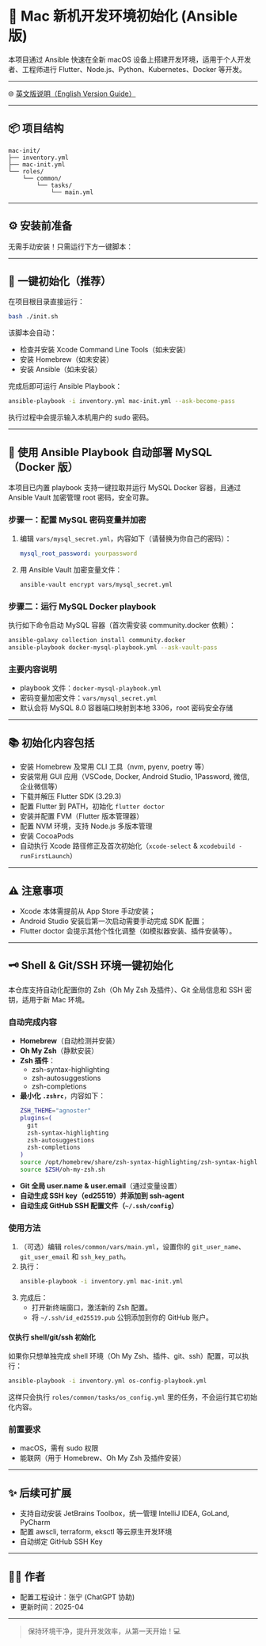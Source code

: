 # 🚀 Mac 新机开发环境初始化 (Ansible 版)

本项目通过 Ansible 快速在全新 macOS 设备上搭建开发环境，适用于个人开发者、工程师进行 Flutter、Node.js、Python、Kubernetes、Docker 等开发。

---

🌐 [英文版说明（English Version Guide）](./README.md)

---

## 📦 项目结构

```
mac-init/
├── inventory.yml
├── mac-init.yml
└── roles/
    └── common/
        └── tasks/
            └── main.yml
```

---

## ⚙️ 安装前准备

无需手动安装！只需运行下方一键脚本：

----

## 🚀 一键初始化（推荐）

在项目根目录直接运行：

```bash
bash ./init.sh
```

该脚本会自动：
- 检查并安装 Xcode Command Line Tools（如未安装）
- 安装 Homebrew（如未安装）
- 安装 Ansible（如未安装）

完成后即可运行 Ansible Playbook：

```bash
ansible-playbook -i inventory.yml mac-init.yml --ask-become-pass
```

执行过程中会提示输入本机用户的 sudo 密码。

---

## 🐳 使用 Ansible Playbook 自动部署 MySQL（Docker 版）

本项目已内置 playbook 支持一键拉取并运行 MySQL Docker 容器，且通过 Ansible Vault 加密管理 root 密码，安全可靠。

### 步骤一：配置 MySQL 密码变量并加密

1. 编辑 `vars/mysql_secret.yml`，内容如下（请替换为你自己的密码）：
   ```yaml
   mysql_root_password: yourpassword
   ```
2. 用 Ansible Vault 加密变量文件：
   ```bash
   ansible-vault encrypt vars/mysql_secret.yml
   ```

### 步骤二：运行 MySQL Docker playbook

执行如下命令启动 MySQL 容器（首次需安装 community.docker 依赖）：
```bash
ansible-galaxy collection install community.docker
ansible-playbook docker-mysql-playbook.yml --ask-vault-pass
```

### 主要内容说明

- playbook 文件：`docker-mysql-playbook.yml`
- 密码变量加密文件：`vars/mysql_secret.yml`
- 默认会将 MySQL 8.0 容器端口映射到本地 3306，root 密码安全存储

----

## 📚 初始化内容包括

- 安装 Homebrew 及常用 CLI 工具（nvm, pyenv, poetry 等）
- 安装常用 GUI 应用（VSCode, Docker, Android Studio, 1Password, 微信, 企业微信等）
- 下载并解压 Flutter SDK (3.29.3)
- 配置 Flutter 到 PATH，初始化 `flutter doctor`
- 安装并配置 FVM（Flutter 版本管理器）
- 配置 NVM 环境，支持 Node.js 多版本管理
- 安装 CocoaPods
- 自动执行 Xcode 路径修正及首次初始化（`xcode-select` & `xcodebuild -runFirstLaunch`）

---

## ⚠️ 注意事项

- Xcode 本体需提前从 App Store 手动安装；
- Android Studio 安装后第一次启动需要手动完成 SDK 配置；
- Flutter doctor 会提示其他个性化调整（如模拟器安装、插件安装等）。

---

## 🗝️ Shell & Git/SSH 环境一键初始化

本仓库支持自动化配置你的 Zsh（Oh My Zsh 及插件）、Git 全局信息和 SSH 密钥，适用于新 Mac 环境。

### 自动完成内容

- **Homebrew**（自动检测并安装）
- **Oh My Zsh**（静默安装）
- **Zsh 插件**：
  - zsh-syntax-highlighting
  - zsh-autosuggestions
  - zsh-completions
- **最小化 `.zshrc`**，内容如下：
  ```zsh
  ZSH_THEME="agnoster"
  plugins=(
    git
    zsh-syntax-highlighting
    zsh-autosuggestions
    zsh-completions
  )
  source /opt/homebrew/share/zsh-syntax-highlighting/zsh-syntax-highlighting.zsh
  source $ZSH/oh-my-zsh.sh
  ```
- **Git 全局 user.name & user.email**（通过变量设置）
- **自动生成 SSH key（ed25519）并添加到 ssh-agent**
- **自动生成 GitHub SSH 配置文件（`~/.ssh/config`）**

### 使用方法

1. （可选）编辑 `roles/common/vars/main.yml`，设置你的 `git_user_name`、`git_user_email` 和 `ssh_key_path`。
2. 执行：
   ```bash
   ansible-playbook -i inventory.yml mac-init.yml
   ```
3. 完成后：
   - 打开新终端窗口，激活新的 Zsh 配置。
   - 将 `~/.ssh/id_ed25519.pub` 公钥添加到你的 GitHub 账户。

#### 仅执行 shell/git/ssh 初始化

如果你只想单独完成 shell 环境（Oh My Zsh、插件、git、ssh）配置，可以执行：

```bash
ansible-playbook -i inventory.yml os-config-playbook.yml
```

这样只会执行 `roles/common/tasks/os_config.yml` 里的任务，不会运行其它初始化内容。

### 前置要求

- macOS，需有 sudo 权限
- 能联网（用于 Homebrew、Oh My Zsh 及插件安装）

---

## ✨ 后续可扩展

- 支持自动安装 JetBrains Toolbox，统一管理 IntelliJ IDEA, GoLand, PyCharm
- 配置 awscli, terraform, eksctl 等云原生开发环境
- 自动绑定 GitHub SSH Key

---

## 👨‍💻 作者
- 配置工程设计：张宁 (ChatGPT 协助)
- 更新时间：2025-04

---

> 保持环境干净，提升开发效率，从第一天开始！💻

